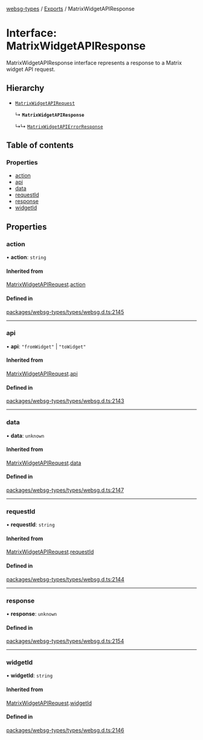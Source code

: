 [websg-types](../README.md) / [Exports](../modules.md) / MatrixWidgetAPIResponse

# Interface: MatrixWidgetAPIResponse

MatrixWidgetAPIResponse interface represents a response to a Matrix widget API request.

## Hierarchy

- [`MatrixWidgetAPIRequest`](MatrixWidgetAPIRequest.md)

  ↳ **`MatrixWidgetAPIResponse`**

  ↳↳ [`MatrixWidgetAPIErrorResponse`](MatrixWidgetAPIErrorResponse.md)

## Table of contents

### Properties

- [action](MatrixWidgetAPIResponse.md#action)
- [api](MatrixWidgetAPIResponse.md#api)
- [data](MatrixWidgetAPIResponse.md#data)
- [requestId](MatrixWidgetAPIResponse.md#requestid)
- [response](MatrixWidgetAPIResponse.md#response)
- [widgetId](MatrixWidgetAPIResponse.md#widgetid)

## Properties

### action

• **action**: `string`

#### Inherited from

[MatrixWidgetAPIRequest](MatrixWidgetAPIRequest.md).[action](MatrixWidgetAPIRequest.md#action)

#### Defined in

[packages/websg-types/types/websg.d.ts:2145](https://github.com/matrix-org/thirdroom/blob/53b6168d/packages/websg-types/types/websg.d.ts#L2145)

___

### api

• **api**: ``"fromWidget"`` \| ``"toWidget"``

#### Inherited from

[MatrixWidgetAPIRequest](MatrixWidgetAPIRequest.md).[api](MatrixWidgetAPIRequest.md#api)

#### Defined in

[packages/websg-types/types/websg.d.ts:2143](https://github.com/matrix-org/thirdroom/blob/53b6168d/packages/websg-types/types/websg.d.ts#L2143)

___

### data

• **data**: `unknown`

#### Inherited from

[MatrixWidgetAPIRequest](MatrixWidgetAPIRequest.md).[data](MatrixWidgetAPIRequest.md#data)

#### Defined in

[packages/websg-types/types/websg.d.ts:2147](https://github.com/matrix-org/thirdroom/blob/53b6168d/packages/websg-types/types/websg.d.ts#L2147)

___

### requestId

• **requestId**: `string`

#### Inherited from

[MatrixWidgetAPIRequest](MatrixWidgetAPIRequest.md).[requestId](MatrixWidgetAPIRequest.md#requestid)

#### Defined in

[packages/websg-types/types/websg.d.ts:2144](https://github.com/matrix-org/thirdroom/blob/53b6168d/packages/websg-types/types/websg.d.ts#L2144)

___

### response

• **response**: `unknown`

#### Defined in

[packages/websg-types/types/websg.d.ts:2154](https://github.com/matrix-org/thirdroom/blob/53b6168d/packages/websg-types/types/websg.d.ts#L2154)

___

### widgetId

• **widgetId**: `string`

#### Inherited from

[MatrixWidgetAPIRequest](MatrixWidgetAPIRequest.md).[widgetId](MatrixWidgetAPIRequest.md#widgetid)

#### Defined in

[packages/websg-types/types/websg.d.ts:2146](https://github.com/matrix-org/thirdroom/blob/53b6168d/packages/websg-types/types/websg.d.ts#L2146)
